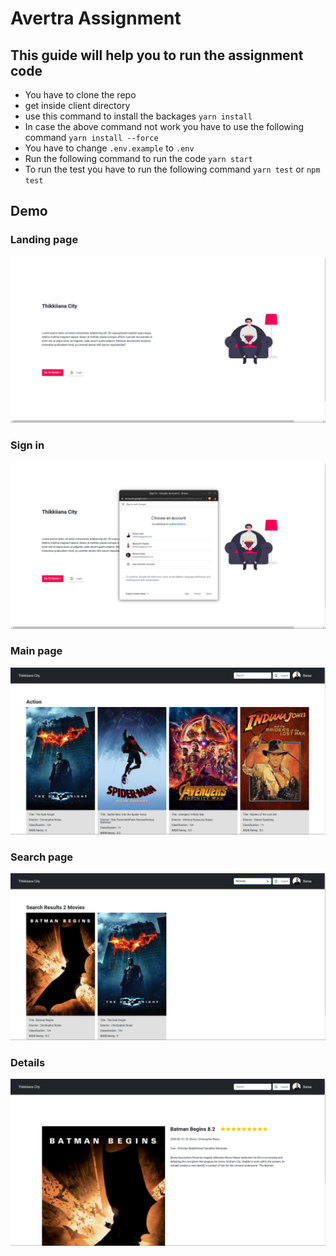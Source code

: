 # Avertra Assignment

## This guide will help you to run the assignment code

- You have to clone the repo
- get inside client directory 
- use this command to install the backages `yarn install`
- In case the above command not work you have to use the following command `yarn install --force`
- You have to change `.env.example` to `.env`
- Run the following command to run the code `yarn start`
- To run the test you have to run the following command `yarn test` or `npm test`


## Demo

### Landing page

![landing](./src/assets/movies_landing.png)

### Sign in

![sign_in](./src/assets/movies_signIn.png)

### Main page

![main](./src/assets/movies_main.png)

### Search page

![search](./src/assets/movies_search.png)

### Details

![details](./src/assets/movies_details.png)